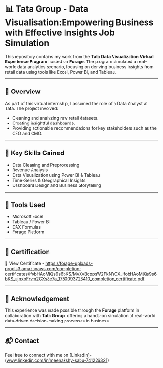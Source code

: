 # 📊 Tata Group - Data Visualisation:Empowering Business with Effective Insights Job Simulation

This repository contains my work from the **Tata Data Visualization Virtual Experience Program** hosted on **Forage**. The program simulated a real-world data analytics scenario, focusing on deriving business insights from retail data using tools like Excel, Power BI, and Tableau.

---

## 🚀 Overview

As part of this virtual internship, I assumed the role of a Data Analyst at Tata. The project involved:
- Cleaning and analyzing raw retail datasets.
- Creating insightful dashboards.
- Providing actionable recommendations for key stakeholders such as the CEO and CMO.

---

## 🧠 Key Skills Gained

- Data Cleaning and Preprocessing  
- Revenue Analysis  
- Data Visualization using Power BI & Tableau  
- Time-Series & Geographical Insights  
- Dashboard Design and Business Storytelling

---

## 📌 Tools Used

- Microsoft Excel  
- Tableau / Power BI  
- DAX Formulas  
- Forage Platform

---

## 📝 Certification

📄 View Certificate - https://forage-uploads-prod.s3.amazonaws.com/completion-certificates/ifobHAoMjQs9s6bKS/MyXvBcppsW2FkNYCX_ifobHAoMjQs9s6bKS_ujnxbFrvm2CXs8e7a_1750093726410_completion_certificate.pdf

---

## 🌟 Acknowledgement

This experience was made possible through the **Forage** platform in collaboration with **Tata Group**, offering a hands-on simulation of real-world data-driven decision-making processes in business.

---

## 📬 Contact

Feel free to connect with me on [LinkedIn]-(www.linkedin.com/in/meenakshy-sabu-741226321)

